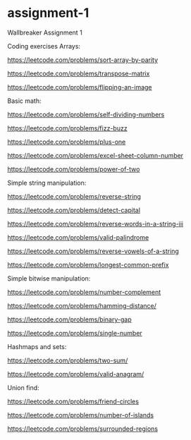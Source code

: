 # assignment-1
Wallbreaker Assignment 1

Coding exercises
Arrays:

https://leetcode.com/problems/sort-array-by-parity

https://leetcode.com/problems/transpose-matrix

https://leetcode.com/problems/flipping-an-image

Basic math:

https://leetcode.com/problems/self-dividing-numbers

https://leetcode.com/problems/fizz-buzz

https://leetcode.com/problems/plus-one

https://leetcode.com/problems/excel-sheet-column-number

https://leetcode.com/problems/power-of-two

Simple string manipulation:

https://leetcode.com/problems/reverse-string

https://leetcode.com/problems/detect-capital

https://leetcode.com/problems/reverse-words-in-a-string-iii

https://leetcode.com/problems/valid-palindrome

https://leetcode.com/problems/reverse-vowels-of-a-string

https://leetcode.com/problems/longest-common-prefix

Simple bitwise manipulation:

https://leetcode.com/problems/number-complement

https://leetcode.com/problems/hamming-distance/

https://leetcode.com/problems/binary-gap

https://leetcode.com/problems/single-number

Hashmaps and sets:

https://leetcode.com/problems/two-sum/

https://leetcode.com/problems/valid-anagram/

Union find:

https://leetcode.com/problems/friend-circles

https://leetcode.com/problems/number-of-islands

https://leetcode.com/problems/surrounded-regions
